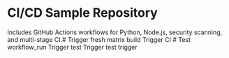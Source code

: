 # CI/CD Sample Repository

Includes GitHub Actions workflows for Python, Node.js, security scanning, and multi-stage CI.#   T r i g g e r   f r e s h   m a t r i x   b u i l d 
 
 T r i g g e r   C I  
 #   T e s t   w o r k f l o w _ r u n  
 T r i g g e r   t e s t  
 T r i g g e r   t e s t  
 t r i g g e r  
 